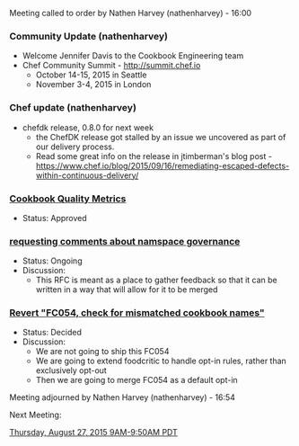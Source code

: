 Meeting called to order by Nathen Harvey (nathenharvey) - 16:00

### Community Update (nathenharvey)

* Welcome Jennifer Davis to the Cookbook Engineering team
* Chef Community Summit - http://summit.chef.io
  * October 14-15, 2015 in Seattle
  * November 3-4, 2015 in London

### Chef update (nathenharvey)

* chefdk release, 0.8.0 for next week
  * the ChefDK release got stalled by an issue we uncovered as part of our delivery process.
  * Read some great info on the release in jtimberman's blog post - https://www.chef.io/blog/2015/09/16/remediating-escaped-defects-within-continuous-delivery/

### [Cookbook Quality Metrics](https://github.com/chef/chef-rfc/pull/147)
* Status:  Approved

### [requesting comments about namspace governance](https://github.com/chef/chef-rfc/pull/148)
* Status:  Ongoing
* Discussion:
  * This RFC is meant as a place to gather feedback so that it can be written in a way that will allow for it to be merged

### [Revert "FC054, check for mismatched cookbook names"](https://github.com/acrmp/foodcritic/pull/358)
* Status:  Decided
* Discussion:
  * We are not going to ship this FC054
  * We are going to extend foodcritic to handle opt-in rules, rather than exclusively opt-out
  * Then we are going to merge FC054 as a default opt-in

Meeting adjourned by Nathen Harvey (nathenharvey) - 16:54

Next Meeting:

[Thursday, August 27, 2015 9AM-9:50AM PDT](http://everytimezone.com/#2015-8-27,240,cn3)
